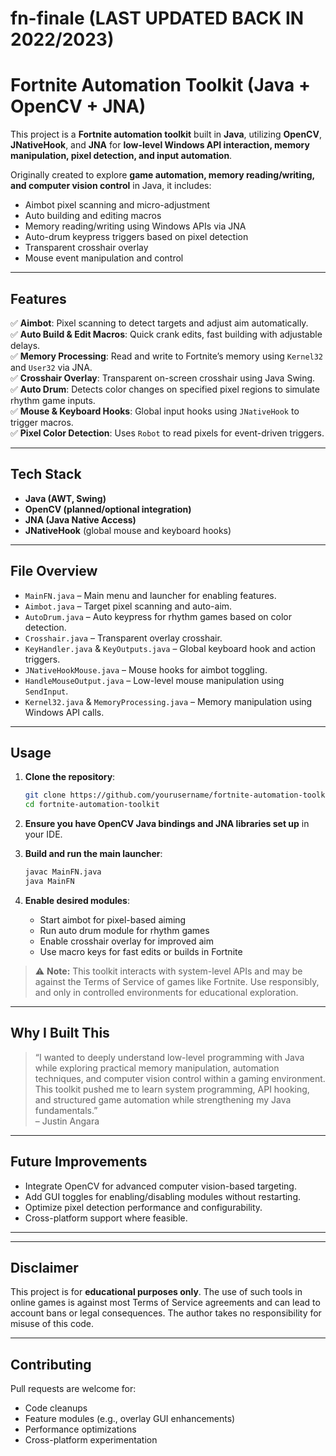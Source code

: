 # fn-finale (LAST UPDATED BACK IN 2022/2023)
# Fortnite Automation Toolkit (Java + OpenCV + JNA)

This project is a **Fortnite automation toolkit** built in **Java**, utilizing **OpenCV**, **JNativeHook**, and **JNA** for **low-level Windows API interaction, memory manipulation, pixel detection, and input automation**.

Originally created to explore **game automation, memory reading/writing, and computer vision control** in Java, it includes:

- Aimbot pixel scanning and micro-adjustment
- Auto building and editing macros
- Memory reading/writing using Windows APIs via JNA
- Auto-drum keypress triggers based on pixel detection
- Transparent crosshair overlay
- Mouse event manipulation and control

---

## Features

✅ **Aimbot**: Pixel scanning to detect targets and adjust aim automatically.  
✅ **Auto Build & Edit Macros**: Quick crank edits, fast building with adjustable delays.  
✅ **Memory Processing**: Read and write to Fortnite’s memory using `Kernel32` and `User32` via JNA.  
✅ **Crosshair Overlay**: Transparent on-screen crosshair using Java Swing.  
✅ **Auto Drum**: Detects color changes on specified pixel regions to simulate rhythm game inputs.  
✅ **Mouse & Keyboard Hooks**: Global input hooks using `JNativeHook` to trigger macros.  
✅ **Pixel Color Detection**: Uses `Robot` to read pixels for event-driven triggers.

---

## Tech Stack

- **Java (AWT, Swing)**
- **OpenCV (planned/optional integration)**
- **JNA (Java Native Access)**
- **JNativeHook** (global mouse and keyboard hooks)

---

## File Overview

- `MainFN.java` – Main menu and launcher for enabling features.
- `Aimbot.java` – Target pixel scanning and auto-aim.
- `AutoDrum.java` – Auto keypress for rhythm games based on color detection.
- `Crosshair.java` – Transparent overlay crosshair.
- `KeyHandler.java` & `KeyOutputs.java` – Global keyboard hook and action triggers.
- `JNativeHookMouse.java` – Mouse hooks for aimbot toggling.
- `HandleMouseOutput.java` – Low-level mouse manipulation using `SendInput`.
- `Kernel32.java` & `MemoryProcessing.java` – Memory manipulation using Windows API calls.

---

## Usage

1. **Clone the repository**:
    ```bash
    git clone https://github.com/yourusername/fortnite-automation-toolkit
    cd fortnite-automation-toolkit
    ```

2. **Ensure you have OpenCV Java bindings and JNA libraries set up** in your IDE.

3. **Build and run the main launcher**:
    ```bash
    javac MainFN.java
    java MainFN
    ```

4. **Enable desired modules**:
   - Start aimbot for pixel-based aiming
   - Run auto drum module for rhythm games
   - Enable crosshair overlay for improved aim
   - Use macro keys for fast edits or builds in Fortnite

> ⚠️ **Note:** This toolkit interacts with system-level APIs and may be against the Terms of Service of games like Fortnite. Use responsibly, and only in controlled environments for educational exploration.

---

## Why I Built This

> “I wanted to deeply understand low-level programming with Java while exploring practical memory manipulation, automation techniques, and computer vision control within a gaming environment. This toolkit pushed me to learn system programming, API hooking, and structured game automation while strengthening my Java fundamentals.”  
> – Justin Angara

---

## Future Improvements

- Integrate OpenCV for advanced computer vision-based targeting.
- Add GUI toggles for enabling/disabling modules without restarting.
- Optimize pixel detection performance and configurability.
- Cross-platform support where feasible.

---

---

## Disclaimer

This project is for **educational purposes only**. The use of such tools in online games is against most Terms of Service agreements and can lead to account bans or legal consequences. The author takes no responsibility for misuse of this code.


---


## Contributing

Pull requests are welcome for:
- Code cleanups
- Feature modules (e.g., overlay GUI enhancements)
- Performance optimizations
- Cross-platform experimentation



